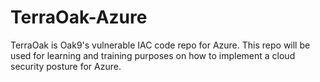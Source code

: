 # TerraOak-Azure
TerraOak is Oak9's vulnerable IAC code repo for Azure. This repo will be used for learning and training purposes on how to implement a cloud security posture for Azure.
